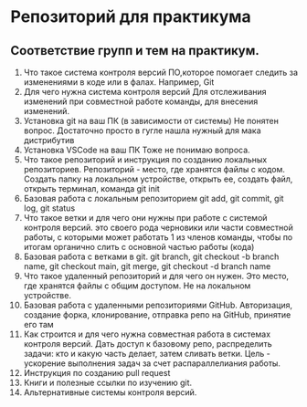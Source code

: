 # Репозиторий для практикума
## Соответствие групп и тем на практикум.

1. Что такое система контроля версий
ПО,которое помогает следить за изменениями в коде или в фалах. Например, Git
2. Для чего нужна система контроля версий
Для отслеживания изменений при совместной работе команды, для внесения изменений.
3. Установка git на ваш ПК (в зависимости от системы)
Не понятен вопрос. Достаточно просто в гугле нашла нужный для мака дистрибутив
4. Установка VSCode на ваш ПК
Тоже не понимаю вопроса. 
5. Что такое репозиторий и инструкция по созданию локальных репозиториев.
Репозиторий - место, где хранятся файлы с кодом. Создать папку на локальном устройстве, открыть ее, создать файл, открыть терминал, команда git init
6. Базовая работа с локальным репозиторием
git add, git commit, git log, git status
7. Что такое ветки и для чего они нужны при работе с системой контроля версий. это своего рода черновики или части совместной работы, с которыми может работать 1 из членов команды, чтобы по итогам органично слить с основной частью работы (кода)
8. Базовая работа с ветками в git. 
git branch, git checkout -b branch name, git checkout main, git merge, git checkout -d branch name
9. Что такое удаленный репозиторий и для чего он нужен. Это место, где хранятся файлы с общим доступом. Не на локальном устройстве.
10. Базовая работа с удаленными репозиториями GitHub. Авторизация, создание форка, клонирование, отправка репо на GitHub, принятие его там
11. Как строится и для чего нужна совместная работа в системах контроля версий. Дать доступ к базовому репо, распределить задачи: кто и какую часть делает, затем сливать ветки. Цель - ускорение выполнения задач за счет распараллелиания работы.
12. Инструкция по созданию pull request
13. Книги и полезные ссылки по изучению git.
14. Альтернативные системы контроля версий.
